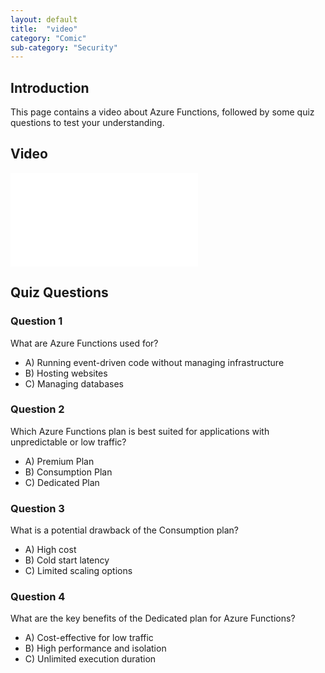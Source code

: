 ```yaml
---
layout: default
title:  "video"
category: "Comic"
sub-category: "Security"
---
```

## Introduction
This page contains a video about Azure Functions, followed by some quiz questions to test your understanding.

## Video
<div class="smart-player-embed-container">
<iframe class="smart-player-embed-iframe" id="embeddedSmartPlayerInstance" src="Azure Func Video/Azure Func Video_player.html?embedIFrameId=embeddedSmartPlayerInstance" scrolling="no" frameborder="0" webkitAllowFullScreen mozallowfullscreen allowFullScreen></iframe>
</div>
<script src="Azure Func Video/scripts/embedded-smart-player.min.js"></script>

## Quiz Questions

### Question 1
What are Azure Functions used for?

- A) Running event-driven code without managing infrastructure
- B) Hosting websites
- C) Managing databases

### Question 2
Which Azure Functions plan is best suited for applications with unpredictable or low traffic?

- A) Premium Plan
- B) Consumption Plan
- C) Dedicated Plan

### Question 3
What is a potential drawback of the Consumption plan?

- A) High cost
- B) Cold start latency
- C) Limited scaling options

### Question 4
What are the key benefits of the Dedicated plan for Azure Functions?

- A) Cost-effective for low traffic
- B) High performance and isolation
- C) Unlimited execution duration


